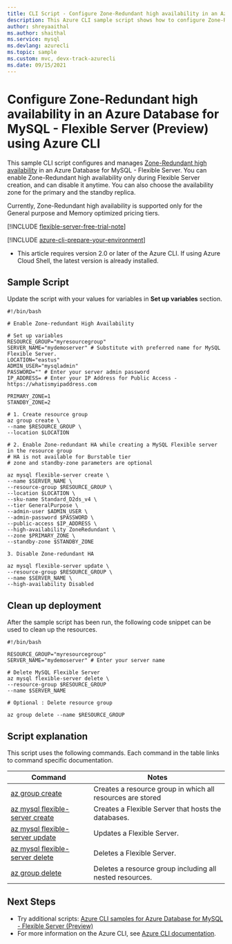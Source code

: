 ```yaml
---
title: CLI Script - Configure Zone-Redundant high availability in an Azure Database for MySQL - Flexible Server (Preview)
description: This Azure CLI sample script shows how to configure Zone-Redundant high availability in an Azure Database for MySQL - Flexible Server.
author: shreyaaithal
ms.author: shaithal
ms.service: mysql
ms.devlang: azurecli
ms.topic: sample
ms.custom: mvc, devx-track-azurecli
ms.date: 09/15/2021
---
```


# Configure Zone-Redundant high availability in an Azure Database for MySQL - Flexible Server (Preview) using Azure CLI

This sample CLI script configures and manages [Zone-Redundant high availability](../concepts-high-availability.md) in an Azure Database for MySQL - Flexible Server. 
You can enable Zone-Redundant high availability only during Flexible Server creation, and can disable it anytime. You can also choose the availability zone for the primary and the standby replica. 

Currently, Zone-Redundant high availability is supported only for the General purpose and Memory optimized pricing tiers.


[!INCLUDE [flexible-server-free-trial-note](../../includes/flexible-server-free-trial-note.md)]

[!INCLUDE [azure-cli-prepare-your-environment](../../../../includes/azure-cli-prepare-your-environment.md)]

- This article requires version 2.0 or later of the Azure CLI. If using Azure Cloud Shell, the latest version is already installed. 

## Sample Script

Update the script with your values for variables in **Set up variables** section.

```azurecli
#!/bin/bash

# Enable Zone-redundant High Availability

# Set up variables
RESOURCE_GROUP="myresourcegroup" 
SERVER_NAME="mydemoserver" # Substitute with preferred name for MySQL Flexible Server. 
LOCATION="eastus" 
ADMIN_USER="mysqladmin" 
PASSWORD="" # Enter your server admin password
IP_ADDRESS= # Enter your IP Address for Public Access - https://whatismyipaddress.com

PRIMARY_ZONE=1
STANDBY_ZONE=2

# 1. Create resource group
az group create \
--name $RESOURCE_GROUP \
--location $LOCATION

# 2. Enable Zone-redundant HA while creating a MySQL Flexible server in the resource group
# HA is not available for Burstable tier
# zone and standby-zone parameters are optional

az mysql flexible-server create \
--name $SERVER_NAME \
--resource-group $RESOURCE_GROUP \
--location $LOCATION \
--sku-name Standard_D2ds_v4 \
--tier GeneralPurpose \
--admin-user $ADMIN_USER \
--admin-password $PASSWORD \
--public-access $IP_ADDRESS \
--high-availability ZoneRedundant \
--zone $PRIMARY_ZONE \
--standby-zone $STANDBY_ZONE

3. Disable Zone-redundant HA

az mysql flexible-server update \
--resource-group $RESOURCE_GROUP \
--name $SERVER_NAME \
--high-availability Disabled

```

## Clean up deployment

After the sample script has been run, the following code snippet can be used to clean up the resources.

```azurecli
#!/bin/bash

RESOURCE_GROUP="myresourcegroup"
SERVER_NAME="mydemoserver" # Enter your server name

# Delete MySQL Flexible Server
az mysql flexible-server delete \
--resource-group $RESOURCE_GROUP 
--name $SERVER_NAME

# Optional : Delete resource group

az group delete --name $RESOURCE_GROUP
```

## Script explanation

This script uses the following commands. Each command in the table links to command specific documentation.

| **Command** | **Notes** |
|---|---|
|[az group create](/cli/azure/group#az_group_create)|Creates a resource group in which all resources are stored|
|[az mysql flexible-server create](/cli/azure/mysql/flexible-server#az_mysql_flexible_server_create)|Creates a Flexible Server that hosts the databases.|
|[az mysql flexible-server update](/cli/azure/mysql/flexible-server#az_mysql_flexible_server_update)|Updates a Flexible Server.|
|[az mysql flexible-server delete](/cli/azure/mysql/flexible-server#az_mysql_flexible_server_delete)|Deletes a Flexible Server.|
|[az group delete](/cli/azure/group#az_group_delete) | Deletes a resource group including all nested resources.|

## Next Steps

- Try additional scripts: [Azure CLI samples for Azure Database for MySQL - Flexible Server (Preview)](../sample-scripts-azure-cli.md)
- For more information on the Azure CLI, see [Azure CLI documentation](/cli/azure).